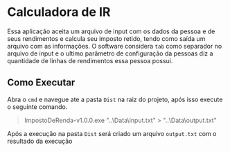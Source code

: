 
# Calculadora de IR

Essa aplicação aceita um arquivo de input com os dados da pessoa e de seus rendimentos e calcula seu imposto retido, tendo como saída um arquivo com as informações.
O software considera  `tab` como separador no arquivo de input e o ultimo parâmetro de configuração da pessoas diz a quantidade de linhas de rendimentos essa pessoa possui.

## Como Executar

Abra o `cmd` e navegue ate a pasta `Dist` na raiz do projeto, após isso execute o seguinte comando.

> ImpostoDeRenda-v1.0.0.exe  "..\Data\input.txt" > "..\Data\output.txt" 

Após a execução na pasta `Dist` será criado um arquivo `output.txt` com o resultado da execução
